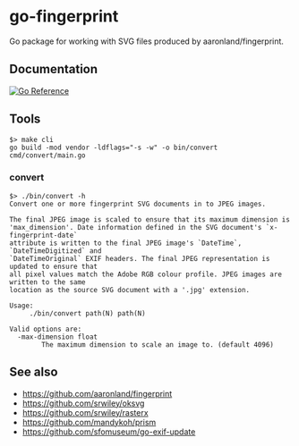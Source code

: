 # go-fingerprint

Go package for working with SVG files produced by aaronland/fingerprint.

## Documentation

[![Go Reference](https://pkg.go.dev/badge/github.com/aaronland/go-fingerprint.svg)](https://pkg.go.dev/github.com/aaronland/go-fingerprint)

## Tools

```
$> make cli
go build -mod vendor -ldflags="-s -w" -o bin/convert cmd/convert/main.go
```

### convert

```
$> ./bin/convert -h
Convert one or more fingerprint SVG documents in to JPEG images.

The final JPEG image is scaled to ensure that its maximum dimension is
'max_dimension'. Date information defined in the SVG document's `x-fingerprint-date`
attribute is written to the final JPEG image's `DateTime`, `DateTimeDigitized` and
`DateTimeOriginal` EXIF headers. The final JPEG representation is updated to ensure that
all pixel values match the Adobe RGB colour profile. JPEG images are written to the same
location as the source SVG document with a '.jpg' extension.

Usage:
	 ./bin/convert path(N) path(N)

Valid options are:
  -max-dimension float
    	The maximum dimension to scale an image to. (default 4096)
```

## See also

* https://github.com/aaronland/fingerprint
* https://github.com/srwiley/oksvg
* https://github.com/srwiley/rasterx
* https://github.com/mandykoh/prism
* https://github.com/sfomuseum/go-exif-update